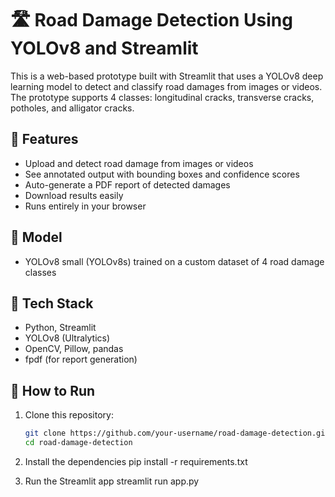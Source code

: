 # 🛣️ Road Damage Detection Using YOLOv8 and Streamlit

This is a web-based prototype built with Streamlit that uses a YOLOv8 deep learning model to detect and classify road damages from images or videos. The prototype supports 4 classes: longitudinal cracks, transverse cracks, potholes, and alligator cracks.

## 🚀 Features
- Upload and detect road damage from images or videos
- See annotated output with bounding boxes and confidence scores
- Auto-generate a PDF report of detected damages
- Download results easily
- Runs entirely in your browser

## 🧠 Model
- YOLOv8 small (YOLOv8s) trained on a custom dataset of 4 road damage classes

## 🧰 Tech Stack
- Python, Streamlit
- YOLOv8 (Ultralytics)
- OpenCV, Pillow, pandas
- fpdf (for report generation)

## 📝 How to Run
1. Clone this repository:
   ```bash
   git clone https://github.com/your-username/road-damage-detection.git
   cd road-damage-detection

2. Install the dependencies
    pip install -r requirements.txt

3. Run the Streamlit app
    streamlit run app.py


